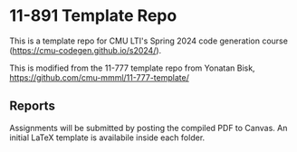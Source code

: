 # 11-891 Template Repo
This is a template repo for CMU LTI's Spring 2024 code generation course (https://cmu-codegen.github.io/s2024/).

This is modified from the 11-777 template repo from Yonatan Bisk, https://github.com/cmu-mmml/11-777-template/

## Reports 
Assignments will be submitted by posting the compiled PDF to Canvas. An initial LaTeX template is availabile inside each folder.  
